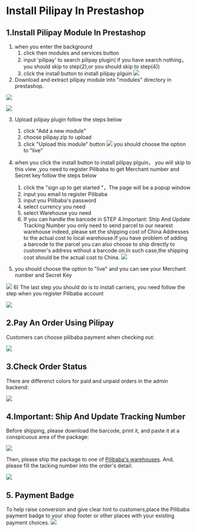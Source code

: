 # Install Pilipay In Prestashop
## 1.Install Pilipay Module In Prestashop

1) when you enter the background
   1. click then modules and services button 
   2. input 'pilipay' to search pilipay plugin( if you have search nothing， you should skip to step(2),or you should skip to step(4))
   3. click the install button to install pilipay plguin
![](http://api.pilibaba.com/doc/img/20151130/step1.png)
2) Download and extract pilipay module into "modules" directory in prestashop.

[![](http://api.pilibaba.com/doc/media/logos/prestashop.png)](http://addons.prestashop.com/en/22443-1-click-sell-all-in-one-solution-to-china-pilibaba.html)

![](http://api.pilibaba.com/doc/img/20151130/step2.png)

3) Upload pilipay plugin follow the steps below
   1. click "Add a new module"
   2. choose pilipay.zip to upload
   3. click "Upload this module" button
![](http://api.pilibaba.com/doc/img/20151130/step3.png)   you should choose the option to "live"

4) when you click the install button to install pilipay plguin， you will skip to this view ,you need to register Pilibaba to get Merchant number and Secret key follow the steps below
   1. click the "sign  up to get started "，The page will be a popup window
   2. input you email to register Pilibaba
   3. input you Pilibaba's password
   4. select currency you need 
   5. select Warehouse you need
   6. If you can handle the barcode in STEP 4.Important: Ship And Update Tracking Number you only need to send parcel to our nearest warehouse indeed, please set the shipping cost of China Addresses to the actual cost to local warehouse.If you have problem of adding a barcode to the parcel you can also choose to ship directly to customer's address without a barcode on.In such case,the shipping cost should be the actual cost to China.
![](http://api.pilibaba.com/doc/img/20151130/step4.png)   

5) you should choose the option to "live" and you can see your Merchant number and Secret Key

![](http://api.pilibaba.com/doc/img/20151130/step5.png) 
6) The last step you should do is to install carriers, you need follow the step when you register  Pilibaba account

![](http://api.pilibaba.com/doc/img/20151130/step6.png) 

## 2.Pay An Order Using Pilipay

Customers can choose pilibaba payment when checking out:

![](http://api.pilibaba.com/doc/img/20151130/1448893319505875.png)

## 3.Check Order Status
There are differenct colors for paid and unpaid orders in the admin backend:

![](http://api.pilibaba.com/doc/img/20151130/1448893332677203.png)

## 4.Important: Ship And Update Tracking Number
Before shipping, please download the barcode, print it, and paste it at a conspicuous area of the package:

![](http://api.pilibaba.com/doc/media/14497194956319/14501658785855.jpg)

Then, please ship the package to one of [Pilibaba's warehouses](http://en.pilibaba.com/addressList). And, please fill the tacking number into the order's detail:

![](http://api.pilibaba.com/doc/img/20151130/1448893341521603.png)

## 5. Payment Badge 
To help raise conversion and give clear hint to customers,place the Pilibaba payment badge to your shop footer or other places with your existing payment choices.
![](http://api.pilibaba.com/doc/img/20151130/badge.png)